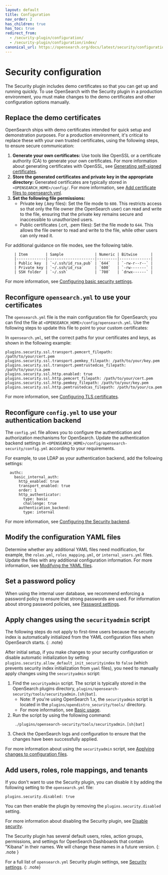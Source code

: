 ```yaml
---
layout: default
title: Configuration
nav_order: 2
has_children: true
has_toc: true
redirect_from:
  - /security-plugin/configuration/
  - /security-plugin/configuration/index/
canonical_url: https://opensearch.org/docs/latest/security/configuration/index/
---
```


# Security configuration

The Security plugin includes demo certificates so that you can get up and running quickly. To use OpenSearch with the Security plugin in a production environment, you must make changes to the demo certificates and other configuration options manually.

## Replace the demo certificates

OpenSearch ships with demo certificates intended for quick setup and demonstration purposes. For a production environment, it's critical to replace these with your own trusted certificates, using the following steps, to ensure secure communication:

1. **Generate your own certificates:** Use tools like OpenSSL or a certificate authority (CA) to generate your own certificates. For more information about generating certificates with OpenSSL, see [Generating self-signed certificates]({{site.url}}{{site.baseurl}}/security/configuration/generate-certificates/).
2. **Store the generated certificates and private key in the appropriate directory:** Generated certificates are typically stored in `<OPENSEARCH_HOME>/config/`. For more information, see [Add certificate files to opensearch.yml]({{site.url}}{{site.baseurl}}/security/configuration/generate-certificates/#add-certificate-files-to-opensearchyml).
3. **Set the following file permissions:**
    - Private key (.key files): Set the file mode to `600`. This restricts access so that only the file owner (the OpenSearch user) can read and write to the file, ensuring that the private key remains secure and inaccessible to unauthorized users.
    - Public certificates (.crt, .pem files): Set the file mode to `644`. This allows the file owner to read and write to the file, while other users can only read it.

For additional guidance on file modes, see the following table.
        
        | Item        | Sample              | Numeric | Bitwise      |
        |-------------|---------------------|---------|--------------|
        | Public key  | `~/.ssh/id_rsa.pub` | `644`   | `-rw-r--r--` |
        | Private key | `~/.ssh/id_rsa`     | `600`   | `-rw-------` |
        | SSH folder  | `~/.ssh`            | `700`   | `drwx------` |

For more information, see [Configuring basic security settings]({{site.url}}{{site.baseurl}}/install-and-configure/install-opensearch/docker/#configuring-basic-security-settings).

## Reconfigure `opensearch.yml` to use your certificates

The `opensearch.yml` file is the main configuration file for OpenSearch; you can find the file at `<OPENSEARCH_HOME>/config/opensearch.yml`. Use the following steps to update this file to point to your custom certificates:

In `opensearch.yml`, set the correct paths for your certificates and keys, as shown in the following example:
   ```
   plugins.security.ssl.transport.pemcert_filepath: /path/to/your/cert.pem
   plugins.security.ssl.transport.pemkey_filepath: /path/to/your/key.pem
   plugins.security.ssl.transport.pemtrustedcas_filepath: /path/to/your/ca.pem
   plugins.security.ssl.http.enabled: true
   plugins.security.ssl.http.pemcert_filepath: /path/to/your/cert.pem
   plugins.security.ssl.http.pemkey_filepath: /path/to/your/key.pem
   plugins.security.ssl.http.pemtrustedcas_filepath: /path/to/your/ca.pem
   ```
For more information, see [Configuring TLS certificates]({{site.url}}{{site.baseurl}}/security/configuration/tls/).

## Reconfigure `config.yml` to use your authentication backend

The `config.yml` file allows you to configure the authentication and authorization mechanisms for OpenSearch. Update the authentication backend settings in `<OPENSEARCH_HOME>/config/opensearch-security/config.yml` according to your requirements. 

For example, to use LDAP as your authentication backend, add the following settings:

  ```
    authc:
      basic_internal_auth:
        http_enabled: true
        transport_enabled: true
        order: 1
        http_authenticator:
          type: basic
          challenge: true
        authentication_backend:
          type: internal
   ```
For more information, see [Configuring the Security backend]({{site.url}}{{site.baseurl}}/security/configuration/configuration/).

## Modify the configuration YAML files

Determine whether any additional YAML files need modification, for example, the `roles.yml`, `roles_mapping.yml`, or `internal_users.yml` files. Update the files with any additional configuration information. For more information, see [Modifying the YAML files]({{site.url}}{{site.baseurl}}/security/configuration/yaml/).

## Set a password policy

When using the internal user database, we recommend enforcing a password policy to ensure that strong passwords are used. For information about strong password policies, see [Password settings]({{site.url}}{{site.baseurl}}/security/configuration/yaml/#password-settings).

## Apply changes using the `securityadmin` script

The following steps do not apply to first-time users because the security index is automatically initialized from the YAML configuration files when OpenSearch starts.
{: .note}

After initial setup, if you make changes to your security configuration or disable automatic initialization by setting `plugins.security.allow_default_init_securityindex` to `false` (which prevents security index initialization from `yaml` files), you need to manually apply changes using the `securityadmin` script:

1. Find the `securityadmin` script. The script is typically stored in the OpenSearch plugins directory, `plugins/opensearch-security/tools/securityadmin.[sh|bat]`. 
   - Note: If you're using OpenSearch 1.x, the `securityadmin` script is located in the `plugins/opendistro_security/tools/` directory. 
   - For more information, see [Basic usage]({{site.url}}{{site.baseurl}}/security/configuration/security-admin/#basic-usage).
2. Run the script by using the following command:
   ```
    ./plugins/opensearch-security/tools/securityadmin.[sh|bat]
   ```
3. Check the OpenSearch logs and configuration to ensure that the changes have been successfully applied.

For more information about using the `securityadmin` script, see [Applying changes to configuration files]({{site.url}}{{site.baseurl}}/security/configuration/security-admin/).

## Add users, roles, role mappings, and tenants

If you don't want to use the Security plugin, you can disable it by adding the following setting to the `opensearch.yml` file:

```
plugins.security.disabled: true
```

You can then enable the plugin by removing the `plugins.security.disabled` setting.

For more information about disabling the Security plugin, see [Disable security]({{site.url}}{{site.baseurl}}/security/configuration/disable-enable-security/).

The Security plugin has several default users, roles, action groups, permissions, and settings for OpenSearch Dashboards that contain "Kibana" in their names. We will change these names in a future version.
{: .note }

For a full list of `opensearch.yml` Security plugin settings, see [Security settings]({{site.url}}{{site.baseurl}}/install-and-configure/configuring-opensearch/security-settings/).
{: .note}

